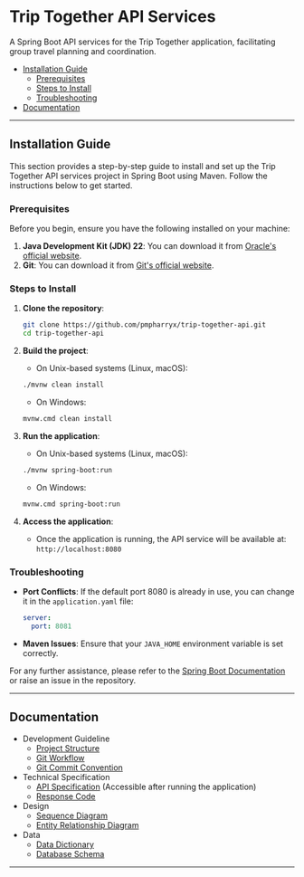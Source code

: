# Trip Together API Services

A Spring Boot API services for the Trip Together application, facilitating group travel planning and coordination.

- [Installation Guide](#installation-guide)
  - [Prerequisites](#prerequisites)
  - [Steps to Install](#steps-to-install)
  - [Troubleshooting](#troubleshooting)
- [Documentation](#documentation)

---

## Installation Guide

This section provides a step-by-step guide to install and set up the Trip Together API services project in Spring Boot 
using Maven. Follow the instructions below to get started.

### Prerequisites

Before you begin, ensure you have the following installed on your machine:

1. **Java Development Kit (JDK) 22**: You can download it from [Oracle's official website](https://www.oracle.com/java/technologies/javase/jdk22-archive-downloads.html).
2. **Git**: You can download it from [Git's official website](https://git-scm.com/downloads).

### Steps to Install

1. **Clone the repository**:

    ```sh
    git clone https://github.com/pmpharryx/trip-together-api.git
    cd trip-together-api
    ```

2. **Build the project**:

    - On Unix-based systems (Linux, macOS):

    ```sh
    ./mvnw clean install
    ```

    - On Windows:
    
    ```sh
    mvnw.cmd clean install
    ```

3. **Run the application**:

    - On Unix-based systems (Linux, macOS):

    ```sh
    ./mvnw spring-boot:run
    ```
    
    - On Windows:

    ```sh
    mvnw.cmd spring-boot:run
    ```

4. **Access the application**:

    - Once the application is running, the API service will be available at: `http://localhost:8080`

### Troubleshooting

- **Port Conflicts**: If the default port 8080 is already in use, you can change it in the `application.yaml` file:

    ```yaml
    server:
      port: 8081
    ```

- **Maven Issues**: Ensure that your `JAVA_HOME` environment variable is set correctly.

For any further assistance, please refer to the [Spring Boot Documentation](https://spring.io/projects/spring-boot) or raise an issue in the repository.

---

## Documentation

- Development Guideline
  - [Project Structure](guideline/project-structure.md)
  - [Git Workflow](guideline/git-workflow.md)
  - [Git Commit Convention](guideline/git-commit-convention.md)
- Technical Specification
  - [API Specification](http://localhost:8080/swagger-ui) (Accessible after running the application)
  - [Response Code](specification/response-code.md)
- Design
  - [Sequence Diagram](design/sequence-diagram.md)
  - [Entity Relationship Diagram](design/entity-relationship-diagram.md)
- Data
  - [Data Dictionary](data/data-dictionary.md)
  - [Database Schema](data/database-schema.md)

---